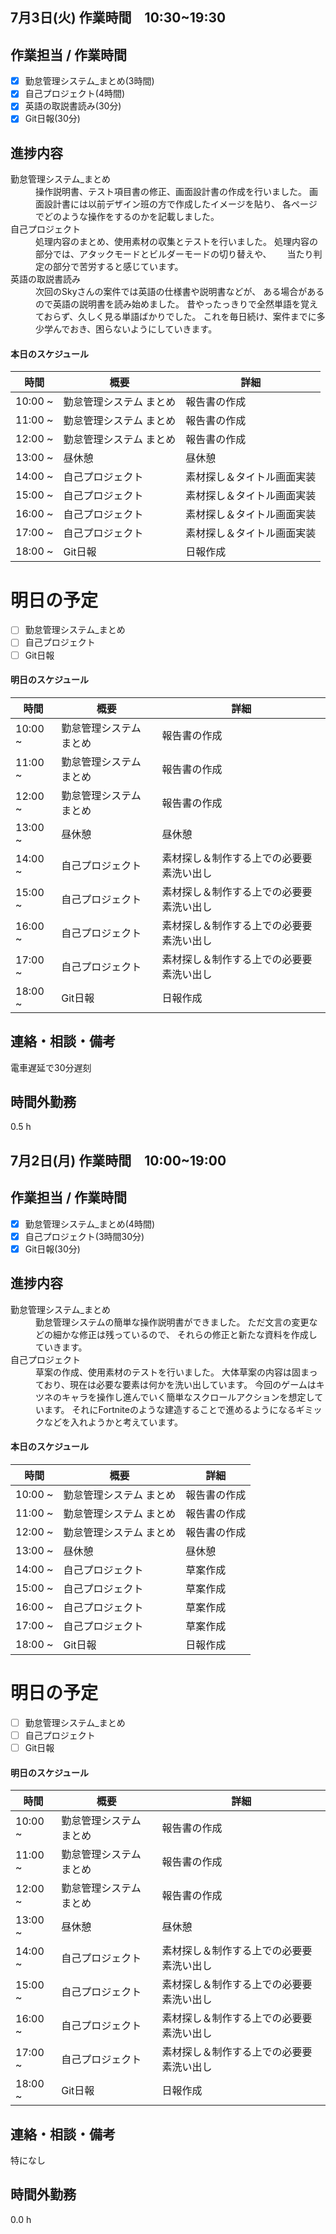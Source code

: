 ##   7月3日(火) 作業時間　10:30~19:30


## 作業担当 /  作業時間  

- [x] 勤怠管理システム_まとめ(3時間)  
- [x] 自己プロジェクト(4時間)  
- [x] 英語の取説書読み(30分)  
- [x] Git日報(30分)  

## 進捗内容  
<dl>  

<dt>勤怠管理システム_まとめ</dt>  
<dd>操作説明書、テスト項目書の修正、画面設計書の作成を行いました。  
画面設計書には以前デザイン班の方で作成したイメージを貼り、  
各ページでどのような操作をするのかを記載しました。  </dd>    

<dt>自己プロジェクト</dt>  
<dd>処理内容のまとめ、使用素材の収集とテストを行いました。  
処理内容の部分では、アタックモードとビルダーモードの切り替えや、　　
当たり判定の部分で苦労すると感じています。  </dd>    

<dt>英語の取説書読み</dt>  
<dd>次回のSkyさんの案件では英語の仕様書や説明書などが、  
ある場合があるので英語の説明書を読み始めました。  
昔やったっきりで全然単語を覚えておらず、久しく見る単語ばかりでした。  
これを毎日続け、案件までに多少学んでおき、困らないようにしていきます。  </dd>    


</dl>  

#### 本日のスケジュール

|時間  |概要  |詳細  |
|---|---|---|
|10:00 ~| 勤怠管理システム まとめ | 報告書の作成 |
|11:00 ~| 勤怠管理システム まとめ | 報告書の作成 |
|12:00 ~| 勤怠管理システム まとめ | 報告書の作成 |
|13:00 ~| 昼休憩 | 昼休憩 |
|14:00 ~| 自己プロジェクト | 素材探し＆タイトル画面実装 |
|15:00 ~| 自己プロジェクト | 素材探し＆タイトル画面実装 |
|16:00 ~| 自己プロジェクト | 素材探し＆タイトル画面実装 |
|17:00 ~| 自己プロジェクト | 素材探し＆タイトル画面実装 |
|18:00 ~| Git日報 | 日報作成 |
  

# 明日の予定

- [ ] 勤怠管理システム_まとめ  
- [ ] 自己プロジェクト  
- [ ] Git日報  

#### 明日のスケジュール
|時間  |概要  |詳細  |
|---|---|---|
|10:00 ~| 勤怠管理システム まとめ | 報告書の作成 |
|11:00 ~| 勤怠管理システム まとめ | 報告書の作成 |
|12:00 ~| 勤怠管理システム まとめ | 報告書の作成 |
|13:00 ~| 昼休憩 | 昼休憩 |
|14:00 ~| 自己プロジェクト | 素材探し＆制作する上での必要要素洗い出し |
|15:00 ~| 自己プロジェクト | 素材探し＆制作する上での必要要素洗い出し |
|16:00 ~| 自己プロジェクト | 素材探し＆制作する上での必要要素洗い出し |
|17:00 ~| 自己プロジェクト | 素材探し＆制作する上での必要要素洗い出し |
|18:00 ~| Git日報 | 日報作成 |


## 連絡・相談・備考
電車遅延で30分遅刻  


## 時間外勤務
0.5 h  

##   7月2日(月) 作業時間　10:00~19:00


## 作業担当 /  作業時間  

- [x] 勤怠管理システム_まとめ(4時間)  
- [x] 自己プロジェクト(3時間30分)  
- [x] Git日報(30分)  

## 進捗内容  
<dl>  

<dt>勤怠管理システム_まとめ</dt>  
<dd>勤怠管理システムの簡単な操作説明書ができました。  
ただ文言の変更などの細かな修正は残っているので、  
それらの修正と新たな資料を作成していきます。  </dd>    

<dt>自己プロジェクト</dt>  
<dd>草案の作成、使用素材のテストを行いました。  
大体草案の内容は固まっており、現在は必要な要素は何かを洗い出しています。  
今回のゲームはキツネのキャラを操作し進んでいく簡単なスクロールアクションを想定しています。  
それにFortniteのような建造することで進めるようになるギミックなどを入れようかと考えています。</dd>    


</dl>  

#### 本日のスケジュール

|時間  |概要  |詳細  |
|---|---|---|
|10:00 ~| 勤怠管理システム まとめ | 報告書の作成 |
|11:00 ~| 勤怠管理システム まとめ | 報告書の作成 |
|12:00 ~| 勤怠管理システム まとめ | 報告書の作成 |
|13:00 ~| 昼休憩 | 昼休憩 |
|14:00 ~| 自己プロジェクト | 草案作成 |
|15:00 ~| 自己プロジェクト | 草案作成 |
|16:00 ~| 自己プロジェクト | 草案作成 |
|17:00 ~| 自己プロジェクト | 草案作成 |
|18:00 ~| Git日報 | 日報作成 |


# 明日の予定

- [ ] 勤怠管理システム_まとめ  
- [ ] 自己プロジェクト  
- [ ] Git日報  

#### 明日のスケジュール
|時間  |概要  |詳細  |
|---|---|---|
|10:00 ~| 勤怠管理システム まとめ | 報告書の作成 |
|11:00 ~| 勤怠管理システム まとめ | 報告書の作成 |
|12:00 ~| 勤怠管理システム まとめ | 報告書の作成 |
|13:00 ~| 昼休憩 | 昼休憩 |
|14:00 ~| 自己プロジェクト | 素材探し＆制作する上での必要要素洗い出し |
|15:00 ~| 自己プロジェクト | 素材探し＆制作する上での必要要素洗い出し |
|16:00 ~| 自己プロジェクト | 素材探し＆制作する上での必要要素洗い出し |
|17:00 ~| 自己プロジェクト | 素材探し＆制作する上での必要要素洗い出し |
|18:00 ~| Git日報 | 日報作成 |


## 連絡・相談・備考
特になし  


## 時間外勤務
0.0 h  
